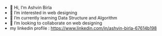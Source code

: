 - 👋 Hi, I’m Ashvin Birla
- 👀 I’m interested in web designing
- 🌱 I’m currently learning Data Structure and Algorithm
- 💞️ I’m looking to collaborate on web designing
-  my linkedin profile : https://www.linkedin.com/in/ashvin-birla-67614b198


<!---
AshvinBirla/AshvinBirla is a ✨ special ✨ repository because its `README.md` (this file) appears on your GitHub profile.
You can click the Preview link to take a look at your changes.
--->
